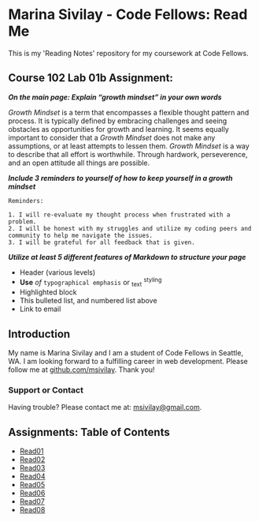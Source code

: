 # Marina Sivilay - Code Fellows: Read Me
This is my 'Reading Notes' repository for my coursework at Code Fellows.

## Course 102 Lab 01b Assignment:


**_On the main page:
Explain “growth mindset” in your own words_**

_Growth Mindset_ is a term that encompasses a flexible thought pattern and process. It is typically defined by embracing challenges and seeing obstacles as opportunities for growth and learning. It seems equally important to consider that a _Growth Mindset_ does not make any assumptions, or at least attempts to lessen them. _Growth Mindset_ is a way to describe that all effort is worthwhile. Through hardwork, perseverence, and an open attitude all things are possible.


**_Include 3 reminders to yourself of how to keep yourself in a growth mindset_**
```
Reminders:

1. I will re-evaluate my thought process when frustrated with a problem.
2. I will be honest with my struggles and utilize my coding peers and community to help me navigate the issues.
3. I will be grateful for all feedback that is given.
```

**_Utilize at least 5 different features of Markdown to structure your page_**
- Header (various levels)
- **Use** _of_ `typographical emphasis` or <sub>text</sub> <sup>styling</sup>
- Highlighted block
- This bulleted list, and numbered list above
- Link to email
<!-- - Use of a hidden comment :wink: -->

## Introduction
My name is Marina Sivilay and I am a student of Code Fellows in Seattle, WA. I am looking forward to a fulfilling career in web development.
Please follow me at [github.com/msivilay](https://www.github.com/msivilay). Thank you! 

### Support or Contact

Having trouble? Please contact me at: [msivilay@gmail.com](mailto:msivilay@gmail.com).

## Assignments: Table of Contents
- [Read01](read01.html)
- [Read02](read02.html)
- [Read03](read03.html)
- [Read04](read04.html)
- [Read05](read05.html)
- [Read06](read06.html)
- [Read07](read07.html)
- [Read08](read08.html)

